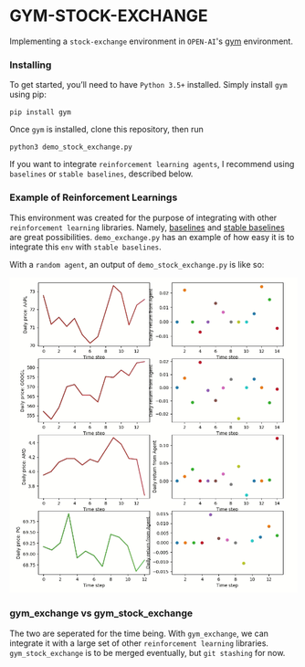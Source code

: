 # GYM-STOCK-EXCHANGE

Implementing a `stock-exchange` environment in `OPEN-AI`'s [gym](https://gym.openai.com/) environment.

### Installing
To get started, you’ll need to have `Python 3.5+` installed. 
Simply install `gym` using pip:
```
pip install gym
```

Once `gym` is installed, clone this repository, then run 
```
python3 demo_stock_exchange.py
```

If you want to integrate `reinforcement learning agents`, I recommend using
`baselines` or `stable baselines`, described below.

### Example of Reinforcement Learnings
This environment was created for the purpose of integrating with other 
`reinforcement learning` 
libraries. Namely, [baselines](https://github.com/openai/baselines/) 
and [stable baselines](https://github.com/hill-a/stable-baselines) 
are great possibilities.
`demo_exchange.py` has an example of how easy it is to integrate this `env` with 
`stable baselines`. 

With a `random agent`, an output of `demo_stock_exchange.py` is like so:

![screenshot](img/random_agents.gif)


### gym_exchange vs gym_stock_exchange
The two are seperated for the time being. With `gym_exchange`, 
we can integrate it with a large set of other `reinforcement learning` libraries.
`gym_stock_exchange` is to be merged eventually, but `git stashing` for now.

